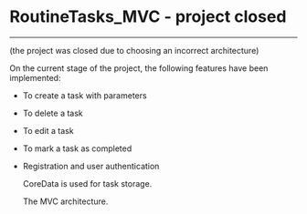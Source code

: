 # RoutineTasks_MVC - project closed 
________________________________________
(the project was closed due to choosing an incorrect architecture)

On the current stage of the project, the following features have been implemented:
- To create a task with parameters
- To delete a task
- To edit a task
- To mark a task as completed
- Registration and user authentication

  CoreData is used for task storage.
  
  The MVC architecture.
